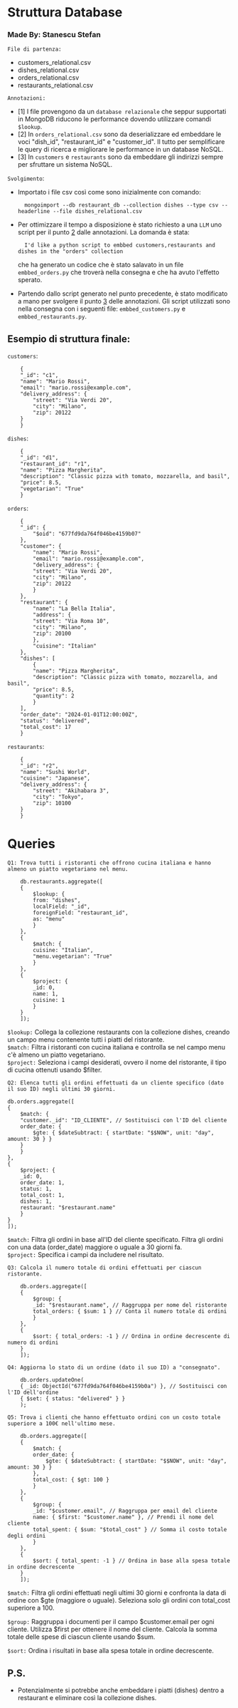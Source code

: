 # Struttura Database

### Made By: Stanescu Stefan

`File di partenza:`
- customers_relational.csv
- dishes_relational.csv
- orders_relational.csv
- restaurants_relational.csv

`Annotazioni:`
- [1] I file provengono da un `database relazionale` che seppur supportati in MongoDB riducono le performance dovendo utilizzare comandi `$lookup`.
- [2] In `orders_relational.csv` sono da deserializzare ed embeddare le voci "dish_id", "restaurant_id" e "customer_id". Il tutto per semplificare le query di ricerca e migliorare le performance in un database NoSQL. 
- [3] In `customers` e `restaurants` sono da embeddare gli indirizzi sempre per sfruttare un sistema NoSQL.

`Svolgimento`:

- Importato i file csv così come sono inizialmente con comando:

        mongoimport --db restaurant_db --collection dishes --type csv --headerline --file dishes_relational.csv

- Per ottimizzare il tempo a disposizione è stato richiesto a una `LLM` uno script per il punto [2](#2) dalle annotazioni. La domanda è stata:

        I'd like a python script to embbed customers,restaurants and dishes in the "orders" collection

   che ha generato un codice che è stato salavato in un file `embbed_orders.py` che troverà nella consegna e che ha avuto l'effetto sperato.

- Partendo dallo script generato nel punto precedente, è stato modificato a mano per svolgere il punto [3](#3) delle annotazioni. Gli script utilizzati sono nella consegna con i seguenti file: `embbed_customers.py` e `embbed_restaurants.py`.


## Esempio di struttura finale:

`customers`:

        {
        "_id": "c1",
        "name": "Mario Rossi",
        "email": "mario.rossi@example.com",
        "delivery_address": {
            "street": "Via Verdi 20",
            "city": "Milano",
            "zip": 20122
        }
        }

`dishes`:

        {
        "_id": "d1",
        "restaurant_id": "r1",
        "name": "Pizza Margherita",
        "description": "Classic pizza with tomato, mozzarella, and basil",
        "price": 8.5,
        "vegetarian": "True"
        }

`orders`:

        {
        "_id": {
            "$oid": "677fd9da764f046be4159b07"
        },
        "customer": {
            "name": "Mario Rossi",
            "email": "mario.rossi@example.com",
            "delivery_address": {
            "street": "Via Verdi 20",
            "city": "Milano",
            "zip": 20122
            }
        },
        "restaurant": {
            "name": "La Bella Italia",
            "address": {
            "street": "Via Roma 10",
            "city": "Milano",
            "zip": 20100
            },
            "cuisine": "Italian"
        },
        "dishes": [
            {
            "name": "Pizza Margherita",
            "description": "Classic pizza with tomato, mozzarella, and basil",
            "price": 8.5,
            "quantity": 2
            }
        ],
        "order_date": "2024-01-01T12:00:00Z",
        "status": "delivered",
        "total_cost": 17
        }

`restaurants`:

        {
        "_id": "r2",
        "name": "Sushi World",
        "cuisine": "Japanese",
        "delivery_address": {
            "street": "Akihabara 3",
            "city": "Tokyo",
            "zip": 10100
        }
        }


# Queries
`Q1: Trova tutti i ristoranti che offrono cucina italiana e hanno almeno un piatto vegetariano nel menu.`

        db.restaurants.aggregate([
        {
            $lookup: {
            from: "dishes",
            localField: "_id",
            foreignField: "restaurant_id",
            as: "menu"
            }
        },
        {
            $match: {
            cuisine: "Italian",
            "menu.vegetarian": "True"
            }
        },
        {
            $project: {
            _id: 0,
            name: 1,
            cuisine: 1
            }
        }
        ]);

`$lookup:` Collega la collezione restaurants con la collezione dishes, creando un campo menu contenente tutti i piatti del ristorante.<br>
`$match:` Filtra i ristoranti con cucina italiana  e controlla se nel campo menu c'è almeno un piatto vegetariano.<br>
`$project:` Seleziona i campi desiderati, ovvero il nome del ristorante, il tipo di cucina ottenuti usando $filter.

`Q2: Elenca tutti gli ordini effettuati da un cliente specifico (dato il suo ID) negli ultimi 30 giorni.`

    db.orders.aggregate([
    {
        $match: {
        "customer._id": "ID_CLIENTE", // Sostituisci con l'ID del cliente
        order_date: {
            $gte: { $dateSubtract: { startDate: "$$NOW", unit: "day", amount: 30 } }
        }
        }
    },
    {
        $project: {
        _id: 0,
        order_date: 1,
        status: 1,
        total_cost: 1,
        dishes: 1,
        restaurant: "$restaurant.name"
        }
    }
    ]);

`$match:`
    Filtra gli ordini in base all'ID del cliente specificato.
    Filtra gli ordini con una data (order_date) maggiore o uguale a 30 giorni fa.
<br>
`$project:`
    Specifica i campi da includere nel risultato.



`Q3: Calcola il numero totale di ordini effettuati per ciascun ristorante.`

        db.orders.aggregate([
        {
            $group: {
            _id: "$restaurant.name", // Raggruppa per nome del ristorante
            total_orders: { $sum: 1 } // Conta il numero totale di ordini
            }
        },
        {
            $sort: { total_orders: -1 } // Ordina in ordine decrescente di numero di ordini
        }
        ]);



`Q4: Aggiorna lo stato di un ordine (dato il suo ID) a "consegnato".`

        db.orders.updateOne(
        { _id: ObjectId("677fd9da764f046be4159b0a") }, // Sostituisci con l'ID dell'ordine
        { $set: { status: "delivered" } }
        );



`Q5: Trova i clienti che hanno effettuato ordini con un costo totale superiore a 100€ nell'ultimo mese.`

        db.orders.aggregate([
        {
            $match: {
            order_date: {
                $gte: { $dateSubtract: { startDate: "$$NOW", unit: "day", amount: 30 } }
            },
            total_cost: { $gt: 100 }
            }
        },
        {
            $group: {
            _id: "$customer.email", // Raggruppa per email del cliente
            name: { $first: "$customer.name" }, // Prendi il nome del cliente
            total_spent: { $sum: "$total_cost" } // Somma il costo totale degli ordini
            }
        },
        {
            $sort: { total_spent: -1 } // Ordina in base alla spesa totale in ordine decrescente
        }
        ]);

`$match:`
  Filtra gli ordini effettuati negli ultimi 30 giorni e confronta la data di ordine con $gte (maggiore o uguale).
  Seleziona solo gli ordini con total_cost superiore a 100.

`$group:`
    Raggruppa i documenti per il campo $customer.email per ogni cliente.
    Utilizza $first per ottenere il nome del cliente.
    Calcola la somma totale delle spese di ciascun cliente usando $sum.

`$sort:`
    Ordina i risultati in base alla spesa totale in ordine decrescente.


## P.S.

- Potenzialmente si potrebbe anche embeddare i piatti (dishes) dentro a restaurant e eliminare così la collezione dishes.